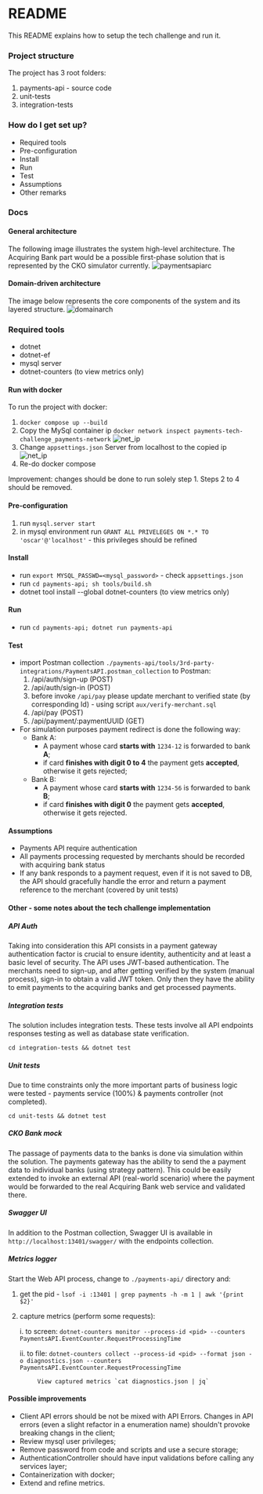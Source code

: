 # README #

This README explains how to setup the tech challenge and run it.

### Project structure
The project has 3 root folders:

1. payments-api - source code
2. unit-tests
3. integration-tests

### How do I get set up? ###

* Required tools
* Pre-configuration
* Install
* Run
* Test
* Assumptions
* Other remarks

### Docs
#### General architecture

The following image illustrates the system high-level architecture. The Acquiring Bank part would be a possible first-phase solution that is represented by the CKO simulator currently.
![paymentsapiarc](./payments-api/docs/payments-tech-challenge-UML.drawio.png "Architecture")

#### Domain-driven architecture

The image below represents the core components of the system and its layered structure.
![domainarch](./payments-api/docs/domains.drawio.png "Authentication domain (merchants)")

### Required tools
* dotnet
* dotnet-ef
* mysql server
* dotnet-counters (to view metrics only)

#### Run with docker
To run the project with docker:
1. `docker compose up --build`
2. Copy the MySql container ip `docker network inspect payments-tech-challenge_payments-network`
![net_ip](./payments-api/docs/docker_sql_container_ip.png "MySQL network ip")
3. Change `appsettings.json` Server from localhost to the copied ip
![net_ip](./payments-api/docs/appsettings_ip.png "App Settings server")
4. Re-do docker compose

Improvement: changes should be done to run solely step 1. Steps 2 to 4 should be removed.

#### Pre-configuration

1. run `mysql.server start`
2. in mysql environment run `GRANT ALL PRIVELEGES ON *.* TO 'oscar'@'localhost'` - this privileges should be refined

#### Install
* run `export MYSQL_PASSWD=<mysql_password>` - check `appsettings.json`
* run `cd payments-api; sh tools/build.sh`
* dotnet tool install --global dotnet-counters (to view metrics only)

#### Run
* run `cd payments-api; dotnet run payments-api`

#### Test
* import Postman collection `./payments-api/tools/3rd-party-integrations/PaymentsAPI.postman_collection` to Postman:
    1. /api/auth/sign-up (POST)
    2. /api/auth/sign-in (POST)
    3. before invoke `/api/pay` please update merchant to verified state (by corresponding Id)  - using script `aux/verify-merchant.sql`
    4. /api/pay (POST)
    5. /api/payment/:paymentUUID (GET)
* For simulation purposes payment redirect is done the following way:
    * Bank A:
        * A payment whose card **starts with** `1234-12` is forwarded to bank **A**;
        * if card **finishes with digit 0 to 4** the payment gets **accepted**, otherwise it gets rejected;
    * Bank B:
        * A payment whose card **starts with** `1234-56` is forwarded to bank **B**;
        * if card **finishes with digit 0** the payment gets **accepted**, otherwise it gets rejected.

#### Assumptions
* Payments API require authentication
* All payments processing requested by merchants should be recorded with acquiring bank status
* If any bank responds to a payment request, even if it is not saved to DB, the API should gracefully handle the error and return a payment reference to the merchant (covered by unit tests)

#### Other - some notes about the tech challenge implementation
##### API Auth
 Taking into consideration this API consists in a payment gateway authentication factor is crucial to ensure identity, authenticity and at least a basic level of security. The API uses JWT-based authentication. The merchants need to sign-up, and after getting verified by the system (manual process), sign-in to obtain a valid JWT token. Only then they have the ability to emit payments to the acquiring banks and get processed payments.

##### Integration tests
The solution includes integration tests. These tests involve all API endpoints responses testing as well as database state verification.

`cd integration-tests && dotnet test`

##### Unit tests
Due to time constraints only the more important parts of business logic were tested - payments service (100%) & payments controller (not completed).

`cd unit-tests && dotnet test`

##### CKO Bank mock
The passage of payments data to the banks is done via simulation within the solution. The payments gateway has the ability to send the a payment data to individual banks (using strategy pattern). This could be easily extended to invoke an external API (real-world scenario) where the payment would be forwarded to the real Acquiring Bank web service and validated there.

##### Swagger UI
In addition to the Postman collection, Swagger UI is available in `http://localhost:13401/swagger/` with the endpoints collection.

##### Metrics logger
Start the Web API process, change to `./payments-api/` directory and:

1. get the pid - `lsof -i :13401 | grep payments -h -m 1 | awk '{print $2}'`

2. capture metrics (perform some requests):
    
    i.
        to screen: `dotnet-counters monitor --process-id <pid> --counters PaymentsAPI.EventCounter.RequestProcessingTime`

    ii.
        to file: `dotnet-counters collect --process-id <pid> --format json -o diagnostics.json --counters PaymentsAPI.EventCounter.RequestProcessingTime`
        
            View captured metrics `cat diagnostics.json | jq`

#### Possible improvements

* Client API errors should be not be mixed with API Errors. Changes in API errors (even a slight refactor in a enumeration name) shouldn't provoke breaking changs in the client;
* Review mysql user privileges;
* Remove password from code and scripts and use a secure storage;
* AuthenticationController should have input validations before calling any services layer;
* Containerization with docker;
* Extend and refine metrics.